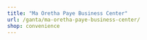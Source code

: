 ```yaml
---
title: "Ma Oretha Paye Business Center"
url: /ganta/ma-oretha-paye-business-center/
shop: convenience
---
```

